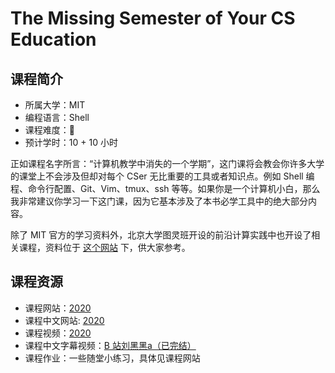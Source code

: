 # The Missing Semester of Your CS Education

## 课程简介

- 所属大学：MIT
- 编程语言：Shell
- 课程难度：🌟
- 预计学时：10 + 10 小时

正如课程名字所言：“计算机教学中消失的一个学期”，这门课将会教会你许多大学的课堂上不会涉及但却对每个 CSer 无比重要的工具或者知识点。例如 Shell 编程、命令行配置、Git、Vim、tmux、ssh 等等。如果你是一个计算机小白，那么我非常建议你学习一下这门课，因为它基本涉及了本书必学工具中的绝大部分内容。

除了 MIT 官方的学习资料外，北京大学图灵班开设的前沿计算实践中也开设了相关课程，资料位于 [这个网站](http://vcl.pku.edu.cn/course/PFCII/2021-spring/index.html) 下，供大家参考。

## 课程资源

- 课程网站：[2020](https://missing.csail.mit.edu)
- 课程中文网站: [2020](https://missing-semester-cn.github.io)
- 课程视频：[2020](https://www.youtube.com/playlist?list=PLyzOVJj3bHQuloKGG59rS43e29ro7I57J)
- 课程中文字幕视频：[B 站刘黑黑a（已完结）](https://space.bilibili.com/518734451)
- 课程作业：一些随堂小练习，具体见课程网站
